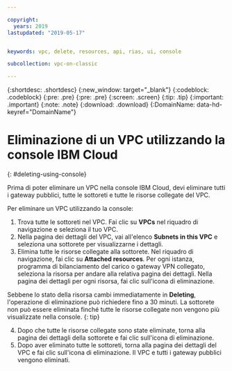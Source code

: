 ```yaml
---

copyright:
  years: 2019
lastupdated: "2019-05-17"


keywords: vpc, delete, resources, api, rias, ui, console

subcollection: vpc-on-classic

---
```


{:shortdesc: .shortdesc}
{:new_window: target="_blank"}
{:codeblock: .codeblock}
{:pre: .pre}
{:pre: .pre}
{:screen: .screen}
{:tip: .tip}
{:important: .important}
{:note: .note}
{:download: .download}
{:DomainName: data-hd-keyref="DomainName"}

# Eliminazione di un VPC utilizzando la console IBM Cloud
{: #deleting-using-console}

Prima di poter eliminare un VPC nella console IBM Cloud, devi eliminare tutti i gateway pubblici, tutte le sottoreti e tutte le risorse collegate del VPC. 

Per eliminare un VPC utilizzando la console:

1. Trova tutte le sottoreti nel VPC.  Fai clic su **VPCs** nel riquadro di navigazione e seleziona il tuo VPC. 
2. Nella pagina dei dettagli del VPC, vai all'elenco **Subnets in this VPC** e seleziona una sottorete per visualizzarne i dettagli.
3. Elimina tutte le risorse collegate alla sottorete. Nel riquadro di navigazione, fai clic su **Attached resources**. Per ogni istanza, programma di bilanciamento del carico o gateway VPN collegato, seleziona la risorsa per andare alla relativa pagina dei dettagli. Nella pagina dei dettagli per ogni risorsa, fai clic sull'icona di eliminazione. 

  Sebbene lo stato della risorsa cambi immediatamente in **Deleting**, l'operazione di eliminazione può richiedere fino a 30 minuti. La sottorete non può essere eliminata finché tutte le risorse collegate non vengono più visualizzate nella console.
  {: tip}

4. Dopo che tutte le risorse collegate sono state eliminate, torna alla pagina dei dettagli della sottorete e fai clic sull'icona di eliminazione.
5. Dopo aver eliminato tutte le sottoreti, torna alla pagina dei dettagli del VPC e fai clic sull'icona di eliminazione. Il VPC e tutti i gateway pubblici vengono eliminati.
